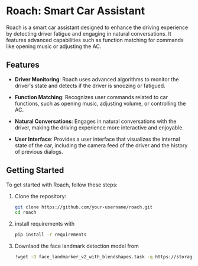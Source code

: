 
# Roach: Smart Car Assistant

Roach is a smart car assistant designed to enhance the driving experience by detecting driver fatigue and engaging in natural conversations. It features advanced capabilities such as function matching for commands like opening music or adjusting the AC.

## Features

- **Driver Monitoring**: Roach uses advanced algorithms to monitor the driver's state and detects if the driver is snoozing or fatigued.

- **Function Matching**: Recognizes user commands related to car functions, such as opening music, adjusting volume, or controlling the AC.

- **Natural Conversations**: Engages in natural conversations with the driver, making the driving experience more interactive and enjoyable.

- **User Interface**: Provides a user interface that visualizes the internal state of the car, including the camera feed of the driver and the history of previous dialogs.

## Getting Started

To get started with Roach, follow these steps:

1. Clone the repository:

   ```bash
   git clone https://github.com/your-username/roach.git
   cd roach
2. install requirements with  
    ```bash
   pip install -r requirements
4. Downlaod the face landmark detection model from 
    ```bash
    !wget -O face_landmarker_v2_with_blendshapes.task -q https://storage.googleapis.com/mediapipe-models/face_landmarker/face_landmarker/float16/1/face_landmarker.task